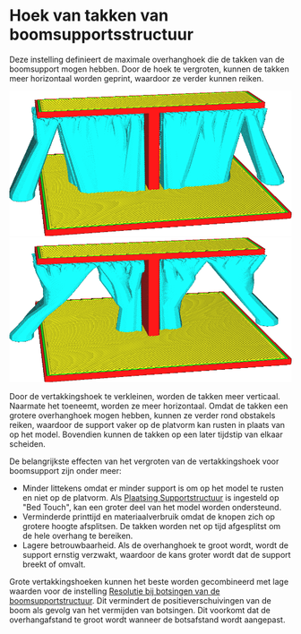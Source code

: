 Hoek van takken van boomsupportsstructuur
====
Deze instelling definieert de maximale overhanghoek die de takken van de boomsupport mogen hebben. Door de hoek te vergroten, kunnen de takken meer horizontaal worden geprint, waardoor ze verder kunnen reiken.

<!--screenshot {
"image_path": "support_tree_angle_20.png",
"modellen": [{"script": "over_t.scad"}],
"camerapositie": [-23, 124, 45],
"instellingen": {
    "support_enable": waar,
    "support_structure": "boom",
    "support_tree_collision_resolution": 0.02,
    "support_tree_angle": 20
},
"kleuren": 64
}-->
<!--screenshot {
"image_path": "support_tree_angle_40.png",
"modellen": [{"script": "over_t.scad"}],
"camerapositie": [-23, 124, 45],
"instellingen": {
    "support_enable": waar,
    "support_structure": "boom",
    "support_tree_collision_resolution": 0.02,
    "support_tree_angle": 40
},
"kleuren": 64
}-->
![Een aftakhoek van 20°](../../../articles/images/support_tree_angle_20.png)
![Een aftakhoek van 40°](../../../articles/images/support_tree_angle_40.png)

Door de vertakkingshoek te verkleinen, worden de takken meer verticaal. Naarmate het toeneemt, worden ze meer horizontaal. Omdat de takken een grotere overhanghoek mogen hebben, kunnen ze verder rond obstakels reiken, waardoor de support vaker op de platvorm kan rusten in plaats van op het model. Bovendien kunnen de takken op een later tijdstip van elkaar scheiden.

De belangrijkste effecten van het vergroten van de vertakkingshoek voor boomsupport zijn onder meer:
* Minder littekens omdat er minder support is om op het model te rusten en niet op de platvorm. Als [Plaatsing Supportstructuur](../support/support_type.md) is ingesteld op "Bed Touch", kan een groter deel van het model worden ondersteund.
* Verminderde printtijd en materiaalverbruik omdat de knopen zich op grotere hoogte afsplitsen. De takken worden net op tijd afgesplitst om de hele overhang te bereiken.
* Lagere betrouwbaarheid. Als de overhanghoek te groot wordt, wordt de support ernstig verzwakt, waardoor de kans groter wordt dat de support breekt of omvalt.

Grote vertakkingshoeken kunnen het beste worden gecombineerd met lage waarden voor de instelling [Resolutie bij botsingen van de boomsupportstructuur](support_tree_collision_resolution.md). Dit vermindert de positieverschuivingen van de boom als gevolg van het vermijden van botsingen. Dit voorkomt dat de overhangafstand te groot wordt wanneer de botsafstand wordt aangepast.